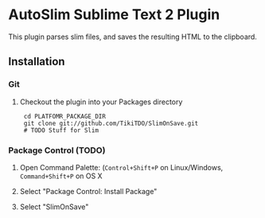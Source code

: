 AutoSlim Sublime Text 2 Plugin
================================

This plugin parses slim files, and saves the resulting HTML to the clipboard.

Installation
------------
### Git

1. Checkout the plugin into your Packages directory

        cd PLATFOMR_PACKAGE_DIR
        git clone git://github.com/TikiTDO/SlimOnSave.git
        # TODO Stuff for Slim

### Package Control (TODO)

1. Open Command Palette: (`Control+Shift+P` on Linux/Windows, `Command+Shift+P` on OS X

2. Select "Package Control: Install Package"

3. Select "SlimOnSave"

